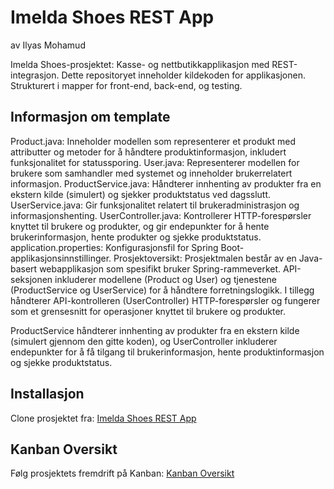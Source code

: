 # Imelda Shoes REST App
av Ilyas Mohamud

Imelda Shoes-prosjektet: Kasse- og nettbutikkapplikasjon med REST-integrasjon. 
Dette repositoryet inneholder kildekoden for applikasjonen. Strukturert i mapper for front-end, back-end, og testing.

## Informasjon om template
Product.java: Inneholder modellen som representerer et produkt med attributter og metoder for å håndtere produktinformasjon, inkludert funksjonalitet for statussporing.
User.java: Representerer modellen for brukere som samhandler med systemet og inneholder brukerrelatert informasjon.
ProductService.java: Håndterer innhenting av produkter fra en ekstern kilde (simulert) og sjekker produktstatus ved dagsslutt.
UserService.java: Gir funksjonalitet relatert til brukeradministrasjon og informasjonshenting.
UserController.java: Kontrollerer HTTP-forespørsler knyttet til brukere og produkter, og gir endepunkter for å hente brukerinformasjon, hente produkter og sjekke produktstatus.
application.properties: Konfigurasjonsfil for Spring Boot-applikasjonsinnstillinger.
Prosjektoversikt:
Prosjektmalen består av en Java-basert webapplikasjon som spesifikt bruker Spring-rammeverket. API-seksjonen inkluderer modellene (Product og User) og tjenestene (ProductService og UserService) for å håndtere forretningslogikk. I tillegg håndterer API-kontrolleren (UserController) HTTP-forespørsler og fungerer som et grensesnitt for operasjoner knyttet til brukere og produkter.

ProductService håndterer innhenting av produkter fra en ekstern kilde (simulert gjennom den gitte koden), og UserController inkluderer endepunkter for å få tilgang til brukerinformasjon, hente produktinformasjon og sjekke produktstatus. 

## Installasjon
Clone prosjektet fra: [Imelda Shoes REST App](https://github.com/IlyasMohamud/imelda-shoes-rest-app.git)

## Kanban Oversikt
Følg prosjektets fremdrift på Kanban: [Kanban Oversikt](https://trello.com/b/6umAZj7x/imelda-shoes-prosjekt)




